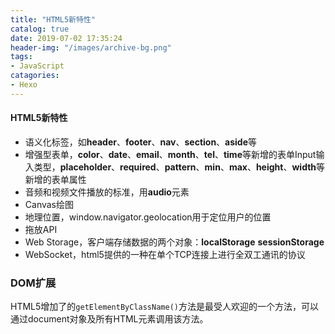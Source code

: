 ```yaml
---
title: "HTML5新特性"
catalog: true
date: 2019-07-02 17:35:24
header-img: "/images/archive-bg.png"
tags:
- JavaScript
catagories:
- Hexo
---
```


#### HTML5新特性

- 语义化标签，如**header**、**footer**、**nav**、**section**、**aside**等
- 增强型表单，**color**、**date**、**email**、**month**、**tel**、**time**等新增的表单Input输入类型，**placeholder**、**required**、**pattern**、**min**、**max**、**height**、**width**等新增的表单属性
- 音频和视频文件播放的标准，用**audio**元素
- Canvas绘图
- 地理位置，window.navigator.geolocation用于定位用户的位置
- 拖放API
- Web Storage，客户端存储数据的两个对象：**localStorage**  **sessionStorage**
- WebSocket，html5提供的一种在单个TCP连接上进行全双工通讯的协议

### DOM扩展

HTML5增加了的`getElementByClassName()`方法是最受人欢迎的一个方法，可以通过document对象及所有HTML元素调用该方法。